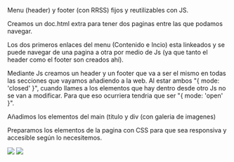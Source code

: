 Menu (header) y footer (con RRSS) fijos y reutilizables con JS.

Creamos un doc.html extra para tener dos paginas entre las que podamos navegar.

Los dos primeros enlaces del menu (Contenido e Incio) esta linkeados y se puede navegar de una pagina a otra por medio de Js (ya que tanto el header como el footer son creados ahí).

Mediante Js creamos un header y un footer que va a ser el mismo en todas las secciones que vayamos añadiendo a la web. Al estar ambos "{ mode: 'closed' }", cuando llames a los elementos que hay dentro desde otro Js no se van a modificar. Para que eso ocurriera tendria que ser "{ mode: 'open' }".

Añadimos los elementos del main (titulo y div (con galeria de imagenes) 

Preparamos los elementos de la pagina con CSS para que sea responsiva y accesible según lo necesitemos.

<img src="https://user-images.githubusercontent.com/89069622/143440977-2c64011a-4677-4695-b255-89df52f5e672.png"/>

<img src="https://user-images.githubusercontent.com/89069622/143441180-de5e03b6-b0cf-41bb-8c1d-288da03d0894.png"/>

